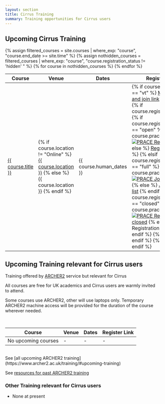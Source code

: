 ```yaml
---
layout: section
title: Cirrus Training
summary: Training opportunities for Cirrus users
---
```



## Upcoming Cirrus Training




<div class="table-responsive">
  <table >
    <thead>
      <tr>
        <th>Course</th>
        <th>Venue</th>
        <th>Dates</th>
        <th>Register Link</th>
      </tr>
    </thead>
    <tbody>
      {% assign filtered_courses = site.courses | where_exp: "course", "course.end_date >= site.time" %}
			{% assign nothidden_courses = filtered_courses | where_exp: "course", "course.registration_status != 'hidden' " %}
      {% for course in nothidden_courses %}
      <tr>
      <td>
        <a href="{{ course.url }}">{{ course.title }}</a>
      </td>
      <td>
        {% if course.location != "Online" %}
          <a href="{{ site.baseurl }}{{ course.location_url }}">{{ course.location }}</a>
        {% else %}
          {{ course.location }}
        {% endif %}
      </td>
      <td>
        {{ course.human_dates }}
      </td>
      <td>
        {% if course.course_type == "vt" %}
          <a href="{{ course.url }}">More details and join link</a>
        {% else %}
          {% if course.registration_url %}
            {% if course.registration_status == "open" %}
              {% if course.prace_course %}
            <a href="{{ course.registration_url }}"><img src="img/prace_25.jpg" alt="PRACE"/> Register</a>
              {% else %}
            <a href="{{ course.registration_url }}">Register</a>
              {% endif %}
            {% elsif course.registration_status == "full" %}
              {% if course.prace_course %}
            <a href="{{ course.registration_url }}"><img src="img/prace_25.jpg" alt="PRACE"/> Join waiting list</a>
              {% else %}
            <a href="{{ course.registration_url }}">Join waiting list</a>
              {% endif %}
            {% elsif course.registration_status == "closed" %}
              {% if course.prace_course %}
            <a href="{{ course.registration_url }}"><img src="img/prace_25.jpg" alt="PRACE"/> Registration closed</a>
              {% else %}
            Registration closed
              {% endif %}
            {% else %}
            &nbsp;
            {% endif %}
          {% endif %}
        {% endif %}
      </td>
     </tr>
      {% endfor %}
    </tbody>
  </table>

</div>






## Upcoming Training relevant for Cirrus users

Training offered by [ARCHER2](https://www.archer2.ac.uk) service but relevant for Cirrus

All courses are free for UK academics and Cirrus users are warmly invited to attend.

Some courses use ARCHER2, other will use laptops only.  Temporary ARCHER2 machine access will be provided for the duration of the course wherever needed.

<br>

| Course | Venue |	Dates |	Register Link |
| --- | ---      | ---    | --- |
| No upcoming courses | - | -  |- |


<br>
See [all upcoming ARCHER2 training](https://www.archer2.ac.uk/training/#upcoming-training)

See [resources for past ARCHER2 training](https://www.archer2.ac.uk/training/materials/)


### Other Training relevant for Cirrus users

- None at present
